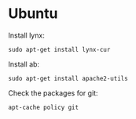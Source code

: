 Ubuntu
======

Install lynx:

    sudo apt-get install lynx-cur

Install ab:

    sudo apt-get install apache2-utils

Check the packages for git:

    apt-cache policy git
